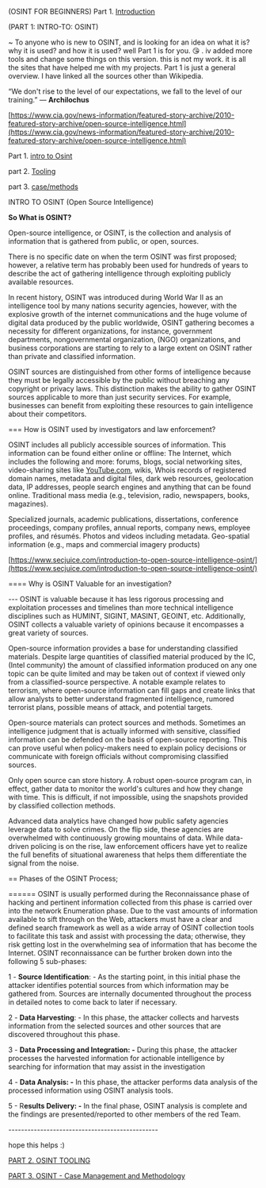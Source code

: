 (OSINT FOR BEGINNERS) Part 1. [Introduction](https://www.reddit.com/r/OSINT/comments/e78he1/osint_for_beginners_part_1_introduction/?utm_source=share&utm_medium=ios_app&utm_name=iossmf)

(PART 1: INTRO-TO: OSINT)

\~ To anyone who is new to OSINT, and is looking for an idea on what it is? why it is used? and how it is used? well Part 1 is for you. 😘 . iv added more tools and change some things on this version. this is not my work. it is all the sites that have helped me with my projects. Part 1 is just a general overview. I have linked all the sources other than Wikipedia.

“We don't rise to the level of our expectations, we fall to the level of our training.” ― **Archilochus**

[https://www.cia.gov/news-information/featured-story-archive/2010-featured-story-archive/open-source-intelligence.html](https://www.cia.gov/news-information/featured-story-archive/2010-featured-story-archive/open-source-intelligence.html)

Part 1. [intro to Osint](https://www.reddit.com/r/OSINT/comments/e78he1/osint_for_beginners_part_1_introduction/)

part 2. [Tooling](https://www.reddit.com/r/OSINT/comments/e7a4ke/part_2_tooling/)

part 3. [case/methods](https://www.reddit.com/r/OSINT/comments/e9276y/osint_guide_part_3_case_management_and_methodology/)


INTRO TO OSINT (Open Source Intelligence)

**So What is OSINT?**

Open-source intelligence, or OSINT, is the collection and analysis of information that is gathered from public, or open, sources.

There is no specific date on when the term OSINT was first proposed; however, a relative term has probably been used for hundreds of years to describe the act of gathering intelligence through exploiting publicly available resources.

In recent history, OSINT was introduced during World War II as an intelligence tool by many nations security agencies, however, with the explosive growth of the internet communications and the huge volume of digital data produced by the public worldwide, OSINT gathering becomes a necessity for different organizations, for instance, government departments, nongovernmental organization, (NGO) organizations, and business corporations are starting to rely to a large extent on OSINT rather than private and classified information.

OSINT sources are distinguished from other forms of intelligence because they must be legally accessible by the public without breaching any copyright or privacy laws. This distinction makes the ability to gather OSINT sources applicable to more than just security services. For example, businesses can benefit from exploiting these resources to gain intelligence about their competitors.

=== How is OSINT used by investigators and law enforcement?

OSINT includes all publicly accessible sources of information. This information can be found either online or offline: The Internet, which includes the following and more: forums, blogs, social networking sites, video-sharing sites like [YouTube.com](https://youtube.com/), wikis, Whois records of registered domain names, metadata and digital files, dark web resources, geolocation data, IP addresses, people search engines and anything that can be found online. Traditional mass media (e.g., television, radio, newspapers, books, magazines).

Specialized journals, academic publications, dissertations, conference proceedings, company profiles, annual reports, company news, employee profiles, and résumés. Photos and videos including metadata. Geo-spatial information (e.g., maps and commercial imagery products)

[https://www.secjuice.com/introduction-to-open-source-intelligence-osint/](https://www.secjuice.com/introduction-to-open-source-intelligence-osint/)

==== Why is OSINT Valuable for an investigation?

\--- OSINT is valuable because it has less rigorous processing and exploitation processes and timelines than more technical intelligence disciplines such as HUMINT, SIGINT, MASINT, GEOINT, etc. Additionally, OSINT collects a valuable variety of opinions because it encompasses a great variety of sources.

Open-source information provides a base for understanding classified materials. Despite large quantities of classified material produced by the IC, (Intel community) the amount of classified information produced on any one topic can be quite limited and may be taken out of context if viewed only from a classified-source perspective. A notable example relates to terrorism, where open-source information can fill gaps and create links that allow analysts to better understand fragmented intelligence, rumored terrorist plans, possible means of attack, and potential targets.

Open-source materials can protect sources and methods. Sometimes an intelligence judgment that is actually informed with sensitive, classified information can be defended on the basis of open-source reporting. This can prove useful when policy-makers need to explain policy decisions or communicate with foreign officials without compromising classified sources.

Only open source can store history. A robust open-source program can, in effect, gather data to monitor the world's cultures and how they change with time. This is difficult, if not impossible, using the snapshots provided by classified collection methods.

Advanced data analytics have changed how public safety agencies leverage data to solve crimes. On the flip side, these agencies are overwhelmed with continuously growing mountains of data. While data-driven policing is on the rise, law enforcement officers have yet to realize the full benefits of situational awareness that helps them differentiate the signal from the noise.

== Phases of the OSINT Process;

====== OSINT is usually performed during the Reconnaissance phase of hacking and pertinent information collected from this phase is carried over into the network Enumeration phase. Due to the vast amounts of information available to sift through on the Web, attackers must have a clear and defined search framework as well as a wide array of OSINT collection tools to facilitate this task and assist with processing the data; otherwise, they risk getting lost in the overwhelming sea of information that has become the Internet. OSINT reconnaissance can be further broken down into the following 5 sub-phases:

1 - **Source Identification**: - As the starting point, in this initial phase the attacker identifies potential sources from which information may be gathered from. Sources are internally documented throughout the process in detailed notes to come back to later if necessary.

2 - **Data Harvesting**: - In this phase, the attacker collects and harvests information from the selected sources and other sources that are discovered throughout this phase.

3 - **Data Processing and Integration: -** During this phase, the attacker processes the harvested information for actionable intelligence by searching for information that may assist in the investigation

4 - **Data Analysis: -** In this phase, the attacker performs data analysis of the processed information using OSINT analysis tools.

5 - R**esults Delivery: -** In the final phase, OSINT analysis is complete and the findings are presented/reported to other members of the red Team.

\-----------------------------------------------

hope this helps :)

[PART 2. OSINT TOOLING](https://www.reddit.com/r/OSINT/comments/e7a4ke/part_2_tooling/)

[PART 3. OSINT - Case Management and Methodology](https://www.reddit.com/r/OSINT/comments/e9276y/osint_guide_part_3_case_management_and_methodology/)